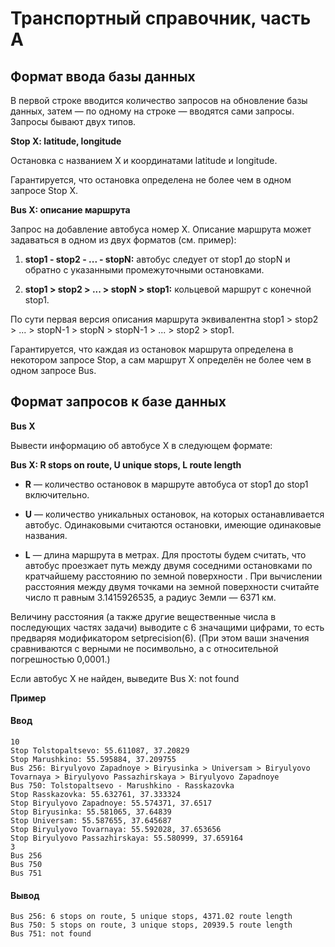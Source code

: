 # Транспортный справочник, часть A

## Формат ввода базы данных

В первой строке вводится количество запросов на обновление базы данных, затем — по одному на строке — вводятся сами запросы. Запросы бывают двух типов.

**Stop X: latitude, longitude**

Остановка с названием X и координатами latitude и longitude.

Гарантируется, что остановка определена не более чем в одном запросе Stop X.

**Bus X: описание маршрута**

Запрос на добавление автобуса номер X. Описание маршрута может задаваться в одном из двух форматов (см. пример):

1. **stop1 - stop2 - ... - stopN:** автобус следует от stop1 до stopN и обратно с указанными промежуточными остановками.

2. **stop1 > stop2 > ... > stopN > stop1:** кольцевой маршрут с конечной stop1.

По сути первая версия описания маршрута эквивалентна stop1 > stop2 > ... > stopN-1 > stopN > stopN-1 > ... > stop2 > stop1.

Гарантируется, что каждая из остановок маршрута определена в некотором запросе Stop, а сам маршрут X определён не более чем в одном запросе Bus.

## Формат запросов к базе данных

**Bus X**

Вывести информацию об автобусе X в следующем формате:

**Bus X: R stops on route, U unique stops, L route length**

* **R** — количество остановок в маршруте автобуса от stop1 до stop1 включительно.

* **U** — количество уникальных остановок, на которых останавливается автобус. Одинаковыми считаются остановки, имеющие одинаковые названия.

* **L** — длина маршрута в метрах. Для простоты будем считать, что автобус проезжает путь между двумя соседними остановками по кратчайшему расстоянию по земной поверхности . При вычислении расстояния между двумя точками на земной поверхности считайте число π равным 3.1415926535, а радиус Земли — 6371 км.

Величину расстояния (а также другие вещественные числа в последующих частях задачи) выводите с 6 значащими цифрами, то есть предваряя модификатором setprecision(6). (При этом ваши значения сравниваются с верными не посимвольно, а с относительной погрешностью 0,0001.)

Если автобус X не найден, выведите Bus X: not found

**Пример**

#### Ввод

    10
    Stop Tolstopaltsevo: 55.611087, 37.20829
    Stop Marushkino: 55.595884, 37.209755
    Bus 256: Biryulyovo Zapadnoye > Biryusinka > Universam > Biryulyovo Tovarnaya > Biryulyovo Passazhirskaya > Biryulyovo Zapadnoye
    Bus 750: Tolstopaltsevo - Marushkino - Rasskazovka
    Stop Rasskazovka: 55.632761, 37.333324
    Stop Biryulyovo Zapadnoye: 55.574371, 37.6517
    Stop Biryusinka: 55.581065, 37.64839
    Stop Universam: 55.587655, 37.645687
    Stop Biryulyovo Tovarnaya: 55.592028, 37.653656
    Stop Biryulyovo Passazhirskaya: 55.580999, 37.659164
    3
    Bus 256
    Bus 750
    Bus 751

#### Вывод

    Bus 256: 6 stops on route, 5 unique stops, 4371.02 route length
    Bus 750: 5 stops on route, 3 unique stops, 20939.5 route length
    Bus 751: not found

